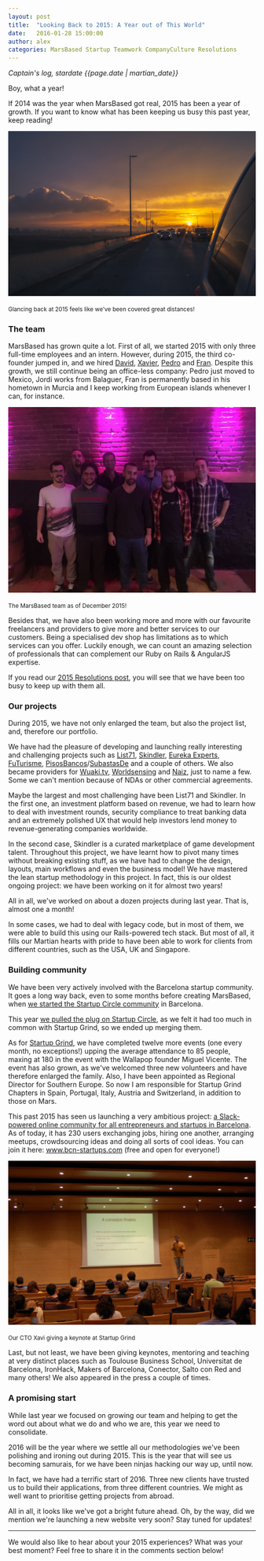 ```yaml
---
layout: post
title:  "Looking Back to 2015: A Year out of This World"
date:   2016-01-28 15:00:00
author: alex
categories: MarsBased Startup Teamwork CompanyCulture Resolutions
---
```


*Captain's log, stardate {{page.date | martian_date}}*

Boy, what a year!

If 2014 was the year when MarsBased got real, 2015 has been a year of growth. If you want to know what has been keeping us busy this past year, keep reading!

<!--more-->

<img src="/images/blog/20160128 lookingback.jpeg" alt="All the road we've covered" title="All the road we've covered" class="img-center img-rounded img-responsive" />
<p class="text-center img-footer"><small>Glancing back at 2015 feels like we've been covered great distances!</small></p>

### The team ###

MarsBased has grown quite a lot. First of all, we started 2015 with only three full-time employees and an intern. However, during 2015, the third co-founder jumped in, and we hired <a href="https://twitter.com/dvdgs88" title="David Gómez Twitter Handle" target="_blank">David</a>, <a href="https://twitter.com/xsimov" title="Xavier Simó twitter handle" target="_blank">Xavier</a>, <a href="https://twitter.com/pedrogpimenta" title="Pedro Pimenta twitter handle" target="_blank">Pedro</a> and <a href="https://twitter.com/fjsanpedro" title="Fran's twitter handle" target="_blank">Fran</a>. Despite this growth, we still continue being an office-less company: Pedro just moved to Mexico, Jordi works from Balaguer, Fran is permanently based in his hometown in Murcia and I keep working from European islands whenever I can, for instance.

<img src="/images/blog/20160128soparnadal.jpg" alt="The MarsBased team as of December 2015" title="The MarsBased team as of December 2015" class="img-center img-rounded img-responsive" />
<p class="text-center img-footer"><small>The MarsBased team as of December 2015!</small></p>

Besides that, we have also been working more and more with our favourite freelancers and providers to give more and better services to our customers. Being a specialised dev shop has limitations as to which services can you offer. Luckily enough, we can count an amazing selection of professionals that can complement our Ruby on Rails & AngularJS expertise.

If you read our <a href="http://marsbased.com/blog/2015/01/20/Our-New-Years-Resolutions-For-2015/" target="_blank" title="MarsBased 2015 New Year Resolutions">2015 Resolutions post</a>, you will see that we have been too busy to keep up with them all.

### Our projects ###

During 2015, we have not only enlarged the team, but also the project list, and, therefore our portfolio.

We have had the pleasure of developing and launching really interesting and challenging projects such as <a href="https://list71.com/" title="List71" target="_blank">List71</a>, <a href="http://www.skindler.com/" title="Skindler" target="_blank">Skindler</a>, <a href="https://www.eureka-experts.com/" title="Eureka Experts" target="_blank">Eureka Experts</a>, <a href="http://w28.bcn.cat/futurisme/" title="FuTurisme" target="_blank">FuTurisme</a>, <a href="http://www.pisosbancos.com/" title="PisosBancos" target="_blank">PisosBancos</a>/<a href="http://www.subastasde.com/" title="SubastasDe" target="_blank">SubastasDe</a> and a couple of others. We also became providers for <a href="https://es.wuaki.tv/" title="Wuaki.tv" target="_blank">Wuaki.tv</a>, <a href="http://worldsensing.com/" title="Worldsensing" target="_blank">Worldsensing</a> and <a href="http://www.naiz.eus/" target="_blank" title="Naiz">Naiz</a>, just to name a few. Some we can't mention because of NDAs or other commercial agreements.

Maybe the largest and most challenging have been List71 and Skindler. In the first one, an investment platform based on revenue, we had to learn how to deal with investment rounds, security compliance to treat banking data and an extremely polished UX that would help investors lend money to revenue-generating companies worldwide.

In the second case, Skindler is a curated marketplace of game development talent. Throughout this project, we have learnt how to pivot many times without breaking existing stuff, as we have had to change the design, layouts, main workflows and even the business model! We have mastered the lean startup methodology in this project. In fact, this is our oldest ongoing project: we have been working on it for almost two years!

All in all, we've worked on about a dozen projects during last year. That is, almost one a month!

In some cases, we had to deal with legacy code, but in most of them, we were able to build this using our Rails-powered tech stack. But most of all, it fills our Martian hearts with pride to have been able to work for clients from different countries, such as the USA, UK and Singapore.

### Building community ###

We have been very actively involved with the Barcelona startup community. It goes a long way back, even to some months before creating MarsBased, when <a href="http://marsbased.com/blog/2013/11/07/startup-circle-barcelona" title="Startup Circle in Barcelona" target="_blank">we started the Startup Circle community</a> in Barcelona.

This year <a href="http://marsbased.com/blog/2015/09/21/Five-Reasons-Why-Your-Company-Should-Organise-an-Event/" target="_blank" title="We pulled the plug on Startup Circle">we pulled the plug on Startup Circle</a>, as we felt it had too much in common with Startup Grind, so we ended up merging them.

As for <a href="http://www.startupgrind.cat" title="Startup Grind BCN" target="_blank">Startup Grind</a>, we have completed twelve more events (one every month, no exceptions!) upping the average attendance to 85 people, maxing at 180 in the event with the Wallapop founder Miguel Vicente. The event has also grown, as we've welcomed three new volunteers and have therefore enlarged the family. Also, I have been appointed as Regional Director for Southern Europe. So now I am responsible for Startup Grind Chapters in Spain, Portugal, Italy, Austria and Switzerland, in addition to those on Mars.

This past 2015 has seen us launching a very ambitious project: <a href="http://marsbased.com/blog/2015/10/26/We-Launched-Slack-For-The-Barcelona-Startup-Community/" title="A Slack community for entrepreneurs and startups in Barcelona" target="_blank">a Slack-powered online community for all entrepreneurs and startups in Barcelona</a>. As of today, it has 230 users exchanging jobs, hiring one another, arranging meetups, crowdsourcing ideas and doing all sorts of cool ideas. You can join it here: <a href="http://www.bcn-startups.com" target="Barcelona community for startups and entrepreneurs" target="_blank">www.bcn-startups.com</a> (free and open for everyone!)

<img src="/images/blog/20160128xaviatgrind.JPG" alt="Our CTO Xavi giving a keynote at Startup Grind" title="Our CTO Xavi giving a keynote at Startup Grind" class="img-center img-rounded img-responsive" />
<p class="text-center img-footer"><small>Our CTO Xavi giving a keynote at Startup Grind</small></p>

Last, but not least, we have been giving keynotes, mentoring and teaching at very distinct places such as Toulouse Business School, Universitat de Barcelona, IronHack, Makers of Barcelona, Conector, Salto con Red and many others! We also appeared in the press a couple of times.

### A promising start ###

While last year we focused on growing our team and helping to get the word out about what we do and who we are, this year we need to consolidate.

2016 will be the year where we settle all our methodologies we've been polishing and ironing out during 2015. This is the year that will see us becoming samurais, for we have been ninjas hacking our way up, until now.

In fact, we have had a terrific start of 2016. Three new clients have trusted us to build their applications, from three different countries. We might as well want to prioritise getting projects from abroad.

All in all, it looks like we've got a bright future ahead. Oh, by the way, did we mention we're launching a new website very soon? Stay tuned for updates!

<hr>

We would also like to hear about your 2015 experiences? What was your best moment? Feel free to share it in the comments section below!


